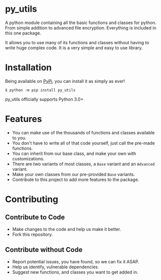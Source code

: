 # py_utils
A python module containing all the basic functions and classes for python. From simple addition to advanced file encryption. Everything is included in this one package.

It allows you to use many of its functions and classes without having to write huge complex code. It is a very simple and easy to use library. 

# Installation
Being available on [PyPi](https://pypi.org), you can install it as simply as ever!
```
$ python -m pip install py_utils
```
py_utils officially supports Python 3.0+

# Features
- You can make use of the thousands of functions and classes available to you.
- You don't have to write all of that code yourself, just call the pre-made functions.
- You can inherit from our base class, and make your own with customizations.
- There are two variants of most classes, a `Base` variant and an `Advanced` variant.
- Make your own classes from our pre-provided `Base` variants.
- Contribute to this project to add more features to the package.

# Contributing
## Contribute to Code
- Make changes to the code and help us make it better.
- Fork this repository.
## Contribute without Code
- Report potential issues, you have found, so we can fix it ASAP.
- Help us identify, vulnerable dependencies.
- Suggest new functions, and classes you want to get added in.
